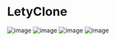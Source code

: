 # LetyClone
![image](https://user-images.githubusercontent.com/48533135/190493608-a1f5bf99-db36-4f73-a915-470dbb23cc7f.png)
![image](https://user-images.githubusercontent.com/48533135/190493781-166b8a54-eb38-465d-81fd-c17ba5b36ec5.png)
![image](https://user-images.githubusercontent.com/48533135/190871013-86bc2b33-ac05-472f-b6e7-626d8a660d21.png)
![image](https://user-images.githubusercontent.com/48533135/190871042-9425e572-e0f5-49ee-a299-c7f1e7b12c3d.png)

